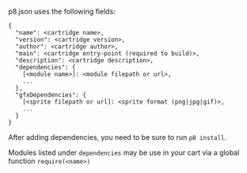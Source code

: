 p8.json uses the following fields:

```
{
  "name": <cartridge name>,
  "version": <cartridge version>,
  "author": <cartridge author>,
  "main": <cartridge entry-point (required to build)>,
  "description": <cartridge description>,
  "dependencies": {
    [<module name>]: <module filepath or url>,
    ...
  },
  "gfxDependencies": {
    [<sprite filepath or url]: <sprite format (png|jpg|gif)>,
    ...
  }
}
```

After adding dependencies, you need to be sure to run `p8 install`.

Modules listed under `dependencies` may be use in your cart via a global function `require(<name>)`